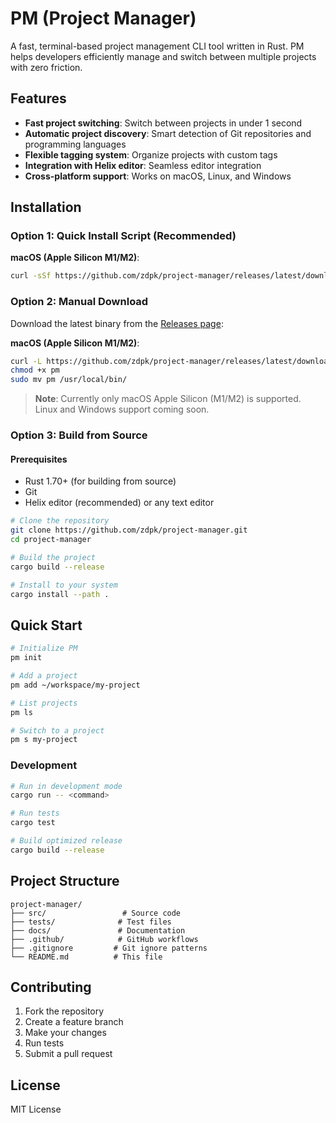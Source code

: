 # PM (Project Manager)

A fast, terminal-based project management CLI tool written in Rust. PM helps developers efficiently manage and switch between multiple projects with zero friction.

## Features

- **Fast project switching**: Switch between projects in under 1 second
- **Automatic project discovery**: Smart detection of Git repositories and programming languages
- **Flexible tagging system**: Organize projects with custom tags
- **Integration with Helix editor**: Seamless editor integration
- **Cross-platform support**: Works on macOS, Linux, and Windows

## Installation

### Option 1: Quick Install Script (Recommended)

**macOS (Apple Silicon M1/M2)**:
```bash
curl -sSf https://github.com/zdpk/project-manager/releases/latest/download/install.sh | sh
```

### Option 2: Manual Download

Download the latest binary from the [Releases page](https://github.com/zdpk/project-manager/releases):

**macOS (Apple Silicon M1/M2)**:
```bash
curl -L https://github.com/zdpk/project-manager/releases/latest/download/pm-aarch64-apple-darwin -o pm
chmod +x pm
sudo mv pm /usr/local/bin/
```

> **Note**: Currently only macOS Apple Silicon (M1/M2) is supported. Linux and Windows support coming soon.

### Option 3: Build from Source

#### Prerequisites

- Rust 1.70+ (for building from source)
- Git
- Helix editor (recommended) or any text editor

```bash
# Clone the repository
git clone https://github.com/zdpk/project-manager.git
cd project-manager

# Build the project
cargo build --release

# Install to your system
cargo install --path .
```

## Quick Start

```bash
# Initialize PM
pm init

# Add a project
pm add ~/workspace/my-project

# List projects
pm ls

# Switch to a project
pm s my-project
```

### Development

```bash
# Run in development mode
cargo run -- <command>

# Run tests
cargo test

# Build optimized release
cargo build --release
```

## Project Structure

```
project-manager/
├── src/                 # Source code
├── tests/              # Test files
├── docs/               # Documentation
├── .github/            # GitHub workflows
├── .gitignore         # Git ignore patterns
└── README.md          # This file
```

## Contributing

1. Fork the repository
2. Create a feature branch
3. Make your changes
4. Run tests
5. Submit a pull request

## License

MIT License